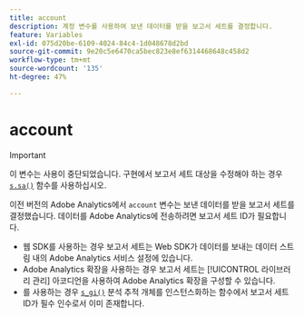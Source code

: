 ```yaml
---
title: account
description: 계정 변수를 사용하여 보낸 데이터를 받을 보고서 세트를 결정합니다.
feature: Variables
exl-id: 075d20be-6109-4024-84c4-1d048678d2bd
source-git-commit: 9e20c5e6470ca5bec823e8ef6314468648c458d2
workflow-type: tm+mt
source-wordcount: '135'
ht-degree: 47%

---
```


# account

>[!IMPORTANT]
>
>이 변수는 사용이 중단되었습니다. 구현에서 보고서 세트 대상을 수정해야 하는 경우 [`s.sa()`](../functions/sa-method.md) 함수를 사용하십시오.

이전 버전의 Adobe Analytics에서 `account` 변수는 보낸 데이터를 받을 보고서 세트를 결정했습니다. 데이터를 Adobe Analytics에 전송하려면 보고서 세트 ID가 필요합니다.

* 웹 SDK를 사용하는 경우 보고서 세트는 Web SDK가 데이터를 보내는 데이터 스트림 내의 Adobe Analytics 서비스 설정에 있습니다.
* Adobe Analytics 확장을 사용하는 경우 보고서 세트는 [!UICONTROL 라이브러리 관리] 아코디언을 사용하여 Adobe Analytics 확장을 구성할 수 있습니다.
* 를 사용하는 경우 [`s_gi()`](../functions/s-gi.md) 분석 추적 개체를 인스턴스화하는 함수에서 보고서 세트 ID가 필수 인수로서 이미 존재합니다.
